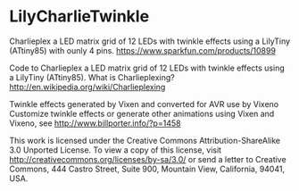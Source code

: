 LilyCharlieTwinkle
==================

Charlieplex a LED matrix grid of 12 LEDs with twinkle effects using a LilyTiny (ATtiny85) with ounly 4 pins. https://www.sparkfun.com/products/10899

Code to Charlieplex a LED matrix grid of 12 LEDs with twinkle effects using a LilyTiny (ATtiny85). What is Charlieplexing? http://en.wikipedia.org/wiki/Charlieplexing

Twinkle effects generated by Vixen and converted for AVR use by Vixeno
Customize twinkle effects or generate other animations using Vixen and Vixeno, see http://www.billporter.info/?p=1458
 
This work is licensed under the Creative Commons Attribution-ShareAlike 3.0 Unported License.
To view a copy of this license, visit http://creativecommons.org/licenses/by-sa/3.0/ or
send a letter to Creative Commons, 444 Castro Street, Suite 900, Mountain View, California, 94041, USA.